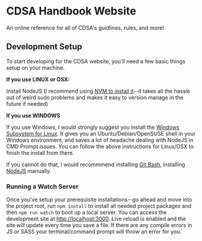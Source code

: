 # CDSA Handbook Website
An online reference for all of CDSA's guidlines, rules, and more!

## Development Setup

To start developing for the CDSA website, you'll need a few basic things setup on your machine.

**If you use LINUX or OSX:**

Install NodeJS (I recommend using [NVM to install it](https://github.com/creationix/nvm)--it takes all the hassle out of weird sudo problems and makes it easy to version manage in the future if needed)

**If you use WINDOWS**

If you use Windows, I would strongly suggest you install the [Windows Subsystem for Linux](https://docs.microsoft.com/en-us/windows/wsl/install-win10).  It gives you an Ubuntu/Debian/OpenSUSE shell in your Windows environment, and saves a lot of headache dealing with NodeJS in CMD Prompt issues.  You can follow the above instructions for Linux/OSX to finish the install from there.

If you cannot do that, I would recommmend installing [Git Bash](https://git-scm.com/downloads), installing [NodeJS](https://nodejs.org/en/) manually.

### Running a Watch Server

Once you've setup your prerequisite installations--go ahead and move into the project root, run `npm install` to install all needed project packages and then `npm run watch` to boot up a local server.  You can access the development site at [http://localhost:3000](http://localhost:3000).  Live reload is enabled and the site will update every time you save a file.  If there are any compile errors in JS or SASS your terminal/command prompt will throw an error for you.
